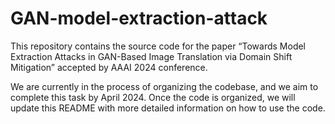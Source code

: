 # GAN-model-extraction-attack
This repository contains the source code for the paper “Towards Model Extraction Attacks in GAN-Based Image Translation via Domain Shift Mitigation” accepted by AAAI 2024 conference.

We are currently in the process of organizing the codebase, and we aim to complete this task by April 2024. Once the code is organized, we will update this README with more detailed information on how to use the code.
